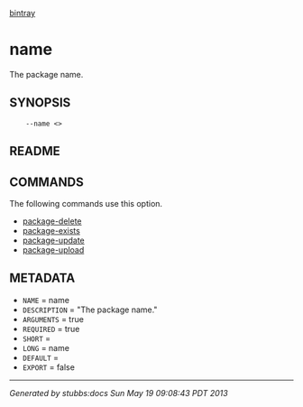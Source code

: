 [bintray](../../index.html)

# name

The package name.

## SYNOPSIS

        --name <>

## README



## COMMANDS

The following commands use this option.

* [package-delete](../../commands/package-delete/index.html)
* [package-exists](../../commands/package-exists/index.html)
* [package-update](../../commands/package-update/index.html)
* [package-upload](../../commands/package-upload/index.html)

## METADATA

* `NAME` = name
* `DESCRIPTION` = "The package name."
* `ARGUMENTS` = true
* `REQUIRED` = true
* `SHORT` = 
* `LONG` = name
* `DEFAULT` = 
* `EXPORT` = false

----

*Generated by stubbs:docs Sun May 19 09:08:43 PDT 2013*

